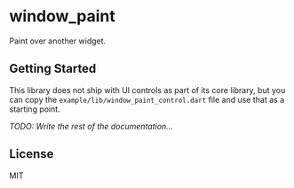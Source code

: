 # window_paint

Paint over another widget.

## Getting Started

This library does not ship with UI controls as part of its core library,
but you can copy the `example/lib/window_paint_control.dart` file and use
that as a starting point.

*TODO: Write the rest of the documentation...*

## License

MIT